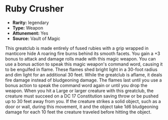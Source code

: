 
# Ruby Crusher

* **Rarity:** legendary
* **Type:** Weapon
* **Attunement:** Yes
* **Source:** Vault of Magic


This greatclub is made entirely of fused rubies with a grip wrapped in manticore hide A roaring fire burns behind its smooth facets. You gain a +3 bonus to attack and damage rolls made with this magic weapon. You can use a bonus action to speak this magic weapon's command word, causing it to be engulfed in flame. These flames shed bright light in a 30-foot radius and dim light for an additional 30 feet. While the greatclub is aflame, it deals fire damage instead of bludgeoning damage. The flames last until you use a bonus action to speak the command word again or until you drop the weapon. When you hit a Large or larger creature with this greatclub, the creature must succeed on a DC 17 Constitution saving throw or be pushed up to 30 feet away from you. If the creature strikes a solid object, such as a door or wall, during this movement, it and the object take 1d6 bludgeoning damage for each 10 feet the creature traveled before hitting the object.
